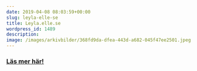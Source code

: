 ```yaml
---
date: 2019-04-08 08:03:59+00:00
slug: leyla-elle-se
title: Leyla.elle.se
wordpress_id: 1489
description: 
image: /images/arkivbilder/368fd9da-dfea-443d-a682-045f47ee2501.jpeg
---
```



### [Läs mer här! ](https://leyla.elle.se/hur-illa-ar-det-att-sova-med-smink-egentligen/)
